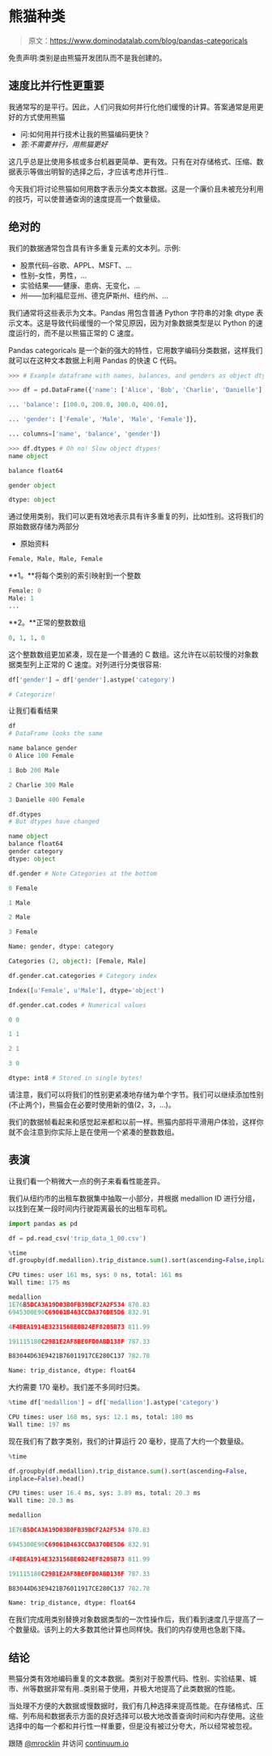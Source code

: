 # 熊猫种类

> 原文：<https://www.dominodatalab.com/blog/pandas-categoricals>

免责声明:类别是由熊猫开发团队而不是我创建的。

## 速度比并行性更重要

我通常写的是平行。因此，人们问我如何并行化他们缓慢的计算。答案通常是用更好的方式使用熊猫

*   问:如何用并行技术让我的熊猫编码更快？
*   *答:不需要并行，用熊猫更好*

这几乎总是比使用多核或多台机器更简单、更有效。只有在对存储格式、压缩、数据表示等做出明智的选择之后，才应该考虑并行性..

今天我们将讨论熊猫如何用数字表示分类文本数据。这是一个廉价且未被充分利用的技巧，可以使普通查询的速度提高一个数量级。

## 绝对的

我们的数据通常包含具有许多重复元素的文本列。示例:

*   股票代码–谷歌、APPL、MSFT、...
*   性别–女性，男性，...
*   实验结果——健康、患病、无变化，...
*   州——加利福尼亚州、德克萨斯州、纽约州、...

我们通常将这些表示为文本。Pandas 用包含普通 Python 字符串的对象 dtype 表示文本。这是导致代码缓慢的一个常见原因，因为对象数据类型是以 Python 的速度运行的，而不是以熊猫正常的 C 速度。

Pandas categoricals 是一个新的强大的特性，它用数字编码分类数据，这样我们就可以在这种文本数据上利用 Pandas 的快速 C 代码。

```py
>>> # Example dataframe with names, balances, and genders as object dtypes

>>> df = pd.DataFrame({'name': ['Alice', 'Bob', 'Charlie', 'Danielle'],

... 'balance': [100.0, 200.0, 300.0, 400.0],

... 'gender': ['Female', 'Male', 'Male', 'Female']},

... columns=['name', 'balance', 'gender'])
```

```py
>>> df.dtypes # Oh no! Slow object dtypes!
name object

balance float64

gender object

dtype: object
```

通过使用类别，我们可以更有效地表示具有许多重复的列，比如性别。这将我们的原始数据存储为两部分

*   原始资料

```py
Female, Male, Male, Female
```

**1。**将每个类别的索引映射到一个整数

```py
Female: 0
Male: 1
...
```

**2。**正常的整数数组

```py
0, 1, 1, 0
```

这个整数数组更加紧凑，现在是一个普通的 C 数组。这允许在以前较慢的对象数据类型列上正常的 C 速度。对列进行分类很容易:

```py
df['gender'] = df['gender'].astype('category')

# Categorize!
```

让我们看看结果

```py
df 
# DataFrame looks the same
```

```py
name balance gender
0 Alice 100 Female

1 Bob 200 Male

2 Charlie 300 Male

3 Danielle 400 Female
```

```py
df.dtypes 
# But dtypes have changed
```

```py
name object
balance float64
gender category
dtype: object
```

```py
df.gender # Note Categories at the bottom
```

```py
0 Female

1 Male

2 Male

3 Female

Name: gender, dtype: category

Categories (2, object): [Female, Male]
```

```py
df.gender.cat.categories # Category index
```

```py
Index([u'Female', u'Male'], dtype='object')
```

```py
df.gender.cat.codes # Numerical values
```

```py
0 0

1 1

2 1

3 0

dtype: int8 # Stored in single bytes!
```

请注意，我们可以将我们的性别更紧凑地存储为单个字节。我们可以继续添加性别(不止两个)，熊猫会在必要时使用新的值(2，3，…)。

我们的数据帧看起来和感觉起来都和以前一样。熊猫内部将平滑用户体验，这样你就不会注意到你实际上是在使用一个紧凑的整数数组。

## 表演

让我们看一个稍微大一点的例子来看看性能差异。

我们从纽约市的出租车数据集中抽取一小部分，并根据 medallion ID 进行分组，以找到在某一段时间内行驶距离最长的出租车司机。

```py
import pandas as pd

df = pd.read_csv('trip_data_1_00.csv')

%time 
df.groupby(df.medallion).trip_distance.sum().sort(ascending=False,inplace=False).head()
```

```py
CPU times: user 161 ms, sys: 0 ns, total: 161 ms
Wall time: 175 ms
```

```py
medallion
1E76B5DCA3A19D03B0FB39BCF2A2F534 870.83
6945300E90C69061B463CCDA370DE5D6 832.91

4F4BEA1914E323156BE0B24EF8205B73 811.99

191115180C29B1E2AF8BE0FD0ABD138F 787.33

B83044D63E9421B76011917CE280C137 782.78

Name: trip_distance, dtype: float64
```

大约需要 170 毫秒。我们差不多同时归类。

```py
%time df['medallion'] = df['medallion'].astype('category')
```

```py
CPU times: user 168 ms, sys: 12.1 ms, total: 180 ms
Wall time: 197 ms
```

现在我们有了数字类别，我们的计算运行 20 毫秒，提高了大约一个数量级。

```py
%time

df.groupby(df.medallion).trip_distance.sum().sort(ascending=False,
inplace=False).head()
```

```py
CPU times: user 16.4 ms, sys: 3.89 ms, total: 20.3 ms
Wall time: 20.3 ms
```

```py
medallion

1E76B5DCA3A19D03B0FB39BCF2A2F534 870.83

6945300E90C69061B463CCDA370DE5D6 832.91

4F4BEA1914E323156BE0B24EF8205B73 811.99

191115180C29B1E2AF8BE0FD0ABD138F 787.33

B83044D63E9421B76011917CE280C137 782.78

Name: trip_distance, dtype: float64
```

在我们完成用类别替换对象数据类型的一次性操作后，我们看到速度几乎提高了一个数量级。该列上的大多数其他计算也同样快。我们的内存使用也急剧下降。

## 结论

熊猫分类有效地编码重复的文本数据。类别对于股票代码、性别、实验结果、城市、州等数据非常有用..类别易于使用，并极大地提高了此类数据的性能。

当处理不方便的大数据或慢数据时，我们有几种选择来提高性能。在存储格式、压缩、列布局和数据表示方面的良好选择可以极大地改善查询时间和内存使用。这些选择中的每一个都和并行性一样重要，但是没有被过分夸大，所以经常被忽视。

跟随 [@mrocklin](https://twitter.com/mrocklin) 并访问 [continuum.io](http://continuum.io/)